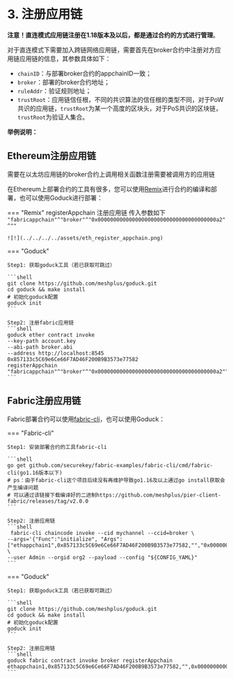 # 3. 注册应用链

**注意！直连模式应用链注册在1.18版本及以后，都是通过合约的方式进行管理**。

对于直连模式下需要加入跨链网络应用链，需要首先在broker合约中注册对方应用链应用链的信息，其参数具体如下：

- `chainID`：与部署broker合约的appchainID一致；
- `broker`：部署的broker合约地址；
- `ruleAddr`：验证规则地址；
- `trustRoot`：应用链信任根，不同的共识算法的信任根的类型不同，对于PoW共识的应用链，`trustRoot`为某一个高度的区块头，对于PoS共识的区块链，`trustRoot`为验证人集合。

**举例说明：**

## Ethereum注册应用链

需要在以太坊应用链的broker合约上调用相关函数注册需要被调用方的应用链

在Ethereum上部署合约的工具有很多，您可以使用[Remix](https://remix.ethereum.org/)进行合约的编译和部署，也可以使用Goduck进行部署：

=== "Remix"
    registerAppchain 注册应用链 传入参数如下
    ```
    "fabricappchain"^"broker"^"0x00000000000000000000000000000000000000a2"^""
    ```
    
    ![!](../../../../assets/eth_register_appchain.png)

=== "Goduck"
    
    Step1: 获取goduck工具（若已获取可跳过）

    ```shell
    git clone https://github.com/meshplus/goduck.git
    cd goduck && make install
    # 初始化goduck配置
    goduck init
    ```

    Step2: 注册fabric应用链
    ```shell
    goduck ether contract invoke 
    --key-path account.key 
    --abi-path broker.abi 
    --address http://localhost:8545 0x857133c5C69e6Ce66F7AD46F200B9B3573e77582
    registerAppchain "fabricappchain"^"broker"^"0x00000000000000000000000000000000000000a2"^""
    ```

## Fabric注册应用链
    
Fabric部署合约可以使用[fabric-cli](https://github.com/hyperledger/fabric-cli)，也可以使用Goduck：

=== "Fabric-cli"

    Step1: 安装部署合约的工具fabric-cli

    ```shell
    go get github.com/securekey/fabric-examples/fabric-cli/cmd/fabric-cli(go1.16版本以下)
    # ps：由于fabric-cli这个项目后续没有再维护导致go1.16及以上通过go install获取会产生编译问题
    # 可以通过该链接下载编译好的二进制https://github.com/meshplus/pier-client-fabric/releases/tag/v2.0.0
    ```

    Step2: 注册应用链
    ```shell
     fabric-cli chaincode invoke --cid mychannel --ccid=broker \
    --args='{"Func":"initialize", "Args":["ethappchain1",0x857133c5C69e6Ce66F7AD46F200B9B3573e77582,"","0x00000000000000000000000000000000000000a2"]}' \
    --user Admin --orgid org2 --payload --config "${CONFIG_YAML}"
    ```


=== "Goduck"

    Step1: 获取goduck工具（若已获取可跳过）

    ```shell
    git clone https://github.com/meshplus/goduck.git
    cd goduck && make install
    # 初始化goduck配置
    goduck init
    ```

    Step2: 注册应用链
    ```shell
    goduck fabric contract invoke broker registerAppchain 
    ethappchain1,0x857133c5C69e6Ce66F7AD46F200B9B3573e77582,"",0x00000000000000000000000000000000000000a2
    ```


